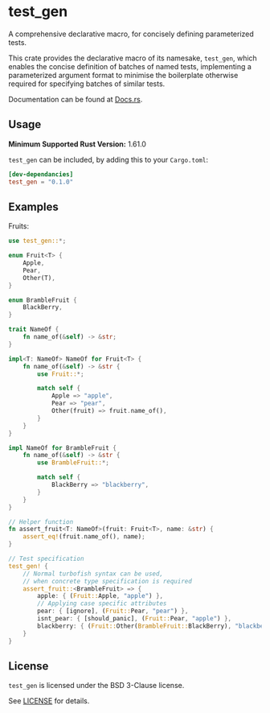 # test_gen
A comprehensive declarative macro, for concisely defining parameterized tests.

This crate provides the declarative macro of its namesake, `test_gen`,
which enables the concise definition of batches of named tests,
implementing a parameterized argument format to minimise the boilerplate
otherwise required for specifying batches of similar tests.

Documentation can be found at [Docs.rs].

[Docs.rs]: https://docs.rs/test_gen/latest/test_gen

## Usage
**Minimum Supported Rust Version:** 1.61.0

`test_gen` can be included, by adding this to your `Cargo.toml`:

```toml
[dev-dependancies]
test_gen = "0.1.0"
```
## Examples

Fruits:
```rust
use test_gen::*;

enum Fruit<T> {
    Apple,
    Pear,
    Other(T),
}

enum BrambleFruit {
    BlackBerry,
}

trait NameOf {
    fn name_of(&self) -> &str;
}

impl<T: NameOf> NameOf for Fruit<T> {
    fn name_of(&self) -> &str {
        use Fruit::*;

        match self {
            Apple => "apple",
            Pear => "pear",
            Other(fruit) => fruit.name_of(),
        }
    }
}

impl NameOf for BrambleFruit {
    fn name_of(&self) -> &str {
        use BrambleFruit::*;

        match self {
            BlackBerry => "blackberry",
        }
    }
}

// Helper function
fn assert_fruit<T: NameOf>(fruit: Fruit<T>, name: &str) {
    assert_eq!(fruit.name_of(), name);
}

// Test specification
test_gen! {
    // Normal turbofish syntax can be used,
    // when concrete type specification is required
    assert_fruit::<BrambleFruit> => {
        apple: { (Fruit::Apple, "apple") },
        // Applying case specific attributes
        pear: { [ignore], (Fruit::Pear, "pear") },
        isnt_pear: { [should_panic], (Fruit::Pear, "apple") },
        blackberry: { (Fruit::Other(BrambleFruit::BlackBerry), "blackberry") }
    }
}
```

## License

`test_gen` is licensed under the BSD 3-Clause license.

See [LICENSE](LICENSE) for details.
